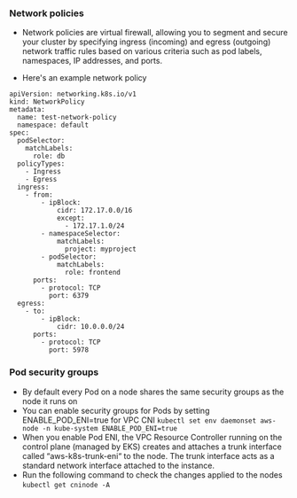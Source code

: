### Network policies
- Network policies are virtual firewall, allowing you to segment and secure your cluster by specifying ingress (incoming) and egress (outgoing) network traffic rules based on various
  criteria such as pod labels, namespaces, IP addresses, and ports.
  
- Here's an example network policy
```
apiVersion: networking.k8s.io/v1
kind: NetworkPolicy
metadata:
  name: test-network-policy
  namespace: default
spec:
  podSelector:
    matchLabels:
      role: db
  policyTypes:
    - Ingress
    - Egress
  ingress:
    - from:
        - ipBlock:
            cidr: 172.17.0.0/16
            except:
              - 172.17.1.0/24
        - namespaceSelector:
            matchLabels:
              project: myproject
        - podSelector:
            matchLabels:
              role: frontend
      ports:
        - protocol: TCP
          port: 6379
  egress:
    - to:
        - ipBlock:
            cidr: 10.0.0.0/24
      ports:
        - protocol: TCP
          port: 5978

```

### Pod security groups
- By default every Pod on a node shares the same security groups as the node it runs on
- You can enable security groups for Pods by setting ENABLE_POD_ENI=true for VPC CNI `kubectl set env daemonset aws-node -n kube-system ENABLE_POD_ENI=true`
- When you enable Pod ENI, the VPC Resource Controller running on the control plane (managed by EKS) creates and attaches a
  trunk interface called “aws-k8s-trunk-eni“ to the node. The trunk interface acts as a standard network interface attached to the instance.
- Run the following command to check the changes applied to the nodes `kubectl get cninode -A`

